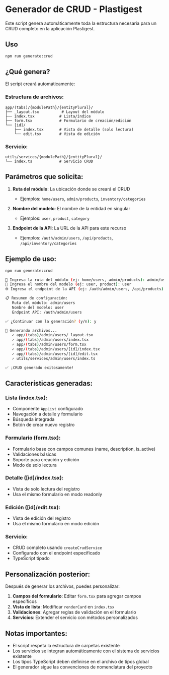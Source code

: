 # Generador de CRUD - Plastigest

Este script genera automáticamente toda la estructura necesaria para un CRUD completo en la aplicación Plastigest.

## Uso

```bash
npm run generate:crud
```

## ¿Qué genera?

El script creará automáticamente:

### Estructura de archivos:

```
app/(tabs)/{modulePath}/{entityPlural}/
├── _layout.tsx          # Layout del módulo
├── index.tsx           # Lista/índice
├── form.tsx            # Formulario de creación/edición
└── [id]/
    ├── index.tsx       # Vista de detalle (solo lectura)
    └── edit.tsx        # Vista de edición
```

### Servicio:

```
utils/services/{modulePath}/{entityPlural}/
└── index.ts            # Servicio CRUD
```

## Parámetros que solicita:

1. **Ruta del módulo**: La ubicación donde se creará el CRUD

   - Ejemplos: `home/users`, `admin/products`, `inventory/categories`

2. **Nombre del modelo**: El nombre de la entidad en singular

   - Ejemplos: `user`, `product`, `category`

3. **Endpoint de la API**: La URL de la API para este recurso
   - Ejemplos: `/auth/admin/users`, `/api/products`, `/api/inventory/categories`

## Ejemplo de uso:

```bash
npm run generate:crud

📁 Ingresa la ruta del módulo (ej: home/users, admin/products): admin/users
📝 Ingresa el nombre del modelo (ej: user, product): user
🌐 Ingresa el endpoint de la API (ej: /auth/admin/users, /api/products): /auth/admin/users

📋 Resumen de configuración:
   Ruta del módulo: admin/users
   Nombre del modelo: user
   Endpoint API: /auth/admin/users

✅ ¿Continuar con la generación? (y/n): y

🔨 Generando archivos...
   ✓ app/(tabs)/admin/users/_layout.tsx
   ✓ app/(tabs)/admin/users/index.tsx
   ✓ app/(tabs)/admin/users/form.tsx
   ✓ app/(tabs)/admin/users/[id]/index.tsx
   ✓ app/(tabs)/admin/users/[id]/edit.tsx
   ✓ utils/services/admin/users/index.ts

✅ ¡CRUD generado exitosamente!
```

## Características generadas:

### Lista (index.tsx):

- Componente `AppList` configurado
- Navegación a detalle y formulario
- Búsqueda integrada
- Botón de crear nuevo registro

### Formulario (form.tsx):

- Formulario base con campos comunes (name, description, is_active)
- Validaciones básicas
- Soporte para creación y edición
- Modo de solo lectura

### Detalle ([id]/index.tsx):

- Vista de solo lectura del registro
- Usa el mismo formulario en modo readonly

### Edición ([id]/edit.tsx):

- Vista de edición del registro
- Usa el mismo formulario en modo edición

### Servicio:

- CRUD completo usando `createCrudService`
- Configurado con el endpoint especificado
- TypeScript tipado

## Personalización posterior:

Después de generar los archivos, puedes personalizar:

1. **Campos del formulario**: Editar `form.tsx` para agregar campos específicos
2. **Vista de lista**: Modificar `renderCard` en `index.tsx`
3. **Validaciones**: Agregar reglas de validación en el formulario
4. **Servicios**: Extender el servicio con métodos personalizados

## Notas importantes:

- El script respeta la estructura de carpetas existente
- Los servicios se integran automáticamente con el sistema de servicios existente
- Los tipos TypeScript deben definirse en el archivo de tipos global
- El generador sigue las convenciones de nomenclatura del proyecto
